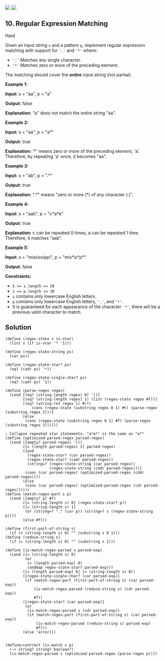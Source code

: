 [![](https://img.shields.io/github/stars/LeetCode-in-Racket/LeetCode-in-Racket?label=Stars&style=flat-square)](https://github.com/LeetCode-in-Racket/LeetCode-in-Racket)
[![](https://img.shields.io/github/forks/LeetCode-in-Racket/LeetCode-in-Racket?label=Fork%20me%20on%20GitHub%20&style=flat-square)](https://github.com/LeetCode-in-Racket/LeetCode-in-Racket/fork)

## 10\. Regular Expression Matching

Hard

Given an input string `s` and a pattern `p`, implement regular expression matching with support for `'.'` and `'*'` where:

*   `'.'` Matches any single character.
*   `'*'` Matches zero or more of the preceding element.

The matching should cover the **entire** input string (not partial).

**Example 1:**

**Input:** s = "aa", p = "a"

**Output:** false

**Explanation:** "a" does not match the entire string "aa". 

**Example 2:**

**Input:** s = "aa", p = "a\*"

**Output:** true

**Explanation:** '\*' means zero or more of the preceding element, 'a'. Therefore, by repeating 'a' once, it becomes "aa". 

**Example 3:**

**Input:** s = "ab", p = ".\*"

**Output:** true

**Explanation:** ".\*" means "zero or more (\*) of any character (.)". 

**Example 4:**

**Input:** s = "aab", p = "c\*a\*b"

**Output:** true

**Explanation:** c can be repeated 0 times, a can be repeated 1 time. Therefore, it matches "aab". 

**Example 5:**

**Input:** s = "mississippi", p = "mis\*is\*p\*."

**Output:** false 

**Constraints:**

*   `1 <= s.length <= 20`
*   `1 <= p.length <= 30`
*   `s` contains only lowercase English letters.
*   `p` contains only lowercase English letters, `'.'`, and `'*'`.
*   It is guaranteed for each appearance of the character `'*'`, there will be a previous valid character to match.

## Solution

```racket
(define (regex-state s is-star)
  (list s (if is-star '* '1)))

(define (regex-state-string ps)
  (car ps))

(define (regex-state-star? ps)
  (eq? (cadr ps) '*))

(define (regex-state-single-char? ps)
  (eq? (cadr ps) '1))

(define (parse-regex regex)
  (cond [(eq? (string-length regex) 0) '()]
        [(eq? (string-length regex) 1) (list (regex-state regex #f))]
        [(eq? (string-ref regex 1) #\*)
            (cons (regex-state (substring regex 0 1) #t) (parse-regex (substring regex 2)))]
        [else
         (cons (regex-state (substring regex 0 1) #f) (parse-regex (substring regex 1)))]))

; Collapse repeated star statements. "a*a*" is the same as "a*"
(define (optimized-parsed-regex parsed-regex)
  (cond ([empty? parsed-regex] '())
        ([= (length parsed-regex) 1] parsed-regex)
        ([and
          (regex-state-star? (car parsed-regex))
          (regex-state-star? (cadr parsed-regex))
          (string=? (regex-state-string (car parsed-regex))
                    (regex-state-string (cadr parsed-regex)))]                
         (cons (car parsed-regex) (optimized-parsed-regex (cddr parsed-regex))))
        (else
         (cons (car parsed-regex) (optimized-parsed-regex (cdr parsed-regex))))))
(define (match-regex-part s p)
  (cond ([empty? p] #f)
        ([= (string-length s) 0] (regex-state-star? p))
        ([= (string-length s) 1]
         (or (string=? "." (car p)) (string=? s (regex-state-string p))))
        (else #f)))

(define (first-part-of-string s)
  (if (= (string-length s) 0) "" (substring s 0 1)))
(define (reduce-string s)
  (if (= (string-length s) 0) "" (substring s 1)))

(define (is-match-regex-parsed s parsed-exp)
  (cond ([= (string-length s) 0]
         (or
          (= (length parsed-exp) 0)
          (andmap regex-state-star? parsed-exp)))
        ([= (length parsed-exp) 0] (= (string-length s) 0))
        ([regex-state-single-char? (car parsed-exp)]
         (if (match-regex-part (first-part-of-string s) (car parsed-exp))
             (is-match-regex-parsed (reduce-string s) (cdr parsed-exp))
             #f))             
        ([regex-state-star? (car parsed-exp)]
         (or
          (is-match-regex-parsed s (cdr parsed-exp))
          (if (match-regex-part (first-part-of-string s) (car parsed-exp))
              (is-match-regex-parsed (reduce-string s) parsed-exp)
              #f)))            
        (else 'error)))
        

(define/contract (is-match s p)
  (-> string? string? boolean?)
  (is-match-regex-parsed s (optimized-parsed-regex (parse-regex p))))
```